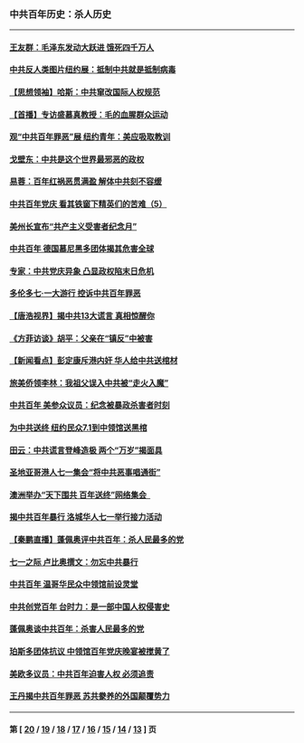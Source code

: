 ### 中共百年历史：杀人历史
---
#### [王友群：毛泽东发动大跃进 饿死四千万人](../../pages/nf1176106/n13177158.md?08230430) 
#### [中共反人类图片纽约展：抵制中共就是抵制病毒](../../pages/nf1176106/n13115371.md?08230430) 
#### [【思想领袖】哈斯：中共窜改国际人权规范](../../pages/nf1176106/n13053647.md?08230430) 
#### [【首播】专访盛慕真教授：毛的血腥群众运动](../../pages/nf1176106/n13091782.md?08230430) 
#### [观“中共百年罪恶”展 纽约青年：美应吸取教训](../../pages/nf1176106/n13085246.md?08230430) 
#### [戈壁东：中共是这个世界最邪恶的政权](../../pages/nf1176106/n13085641.md?08230430) 
#### [易蓉：百年红祸恶贯满盈 解体中共刻不容缓](../../pages/nf1176106/n13084455.md?08230430) 
#### [中共百年党庆 看其铁窗下精英们的苦难（5）](../../pages/nf1176106/n13076766.md?08230430) 
#### [美州长宣布“共产主义受害者纪念月”](../../pages/nf1176106/n13074024.md?08230430) 
#### [中共百年 德国慕尼黑多团体揭其危害全球](../../pages/nf1176106/n13068873.md?08230430) 
#### [专家：中共党庆异象 凸显政权陷末日危机](../../pages/nf1176106/n13067084.md?08230430) 
#### [多伦多七·一大游行 控诉中共百年罪恶](../../pages/nf1176106/n13062043.md?08230430) 
#### [【唐浩视界】揭中共13大谎言 真相惊醒你](../../pages/nf1176106/n13065208.md?08230430) 
#### [《方菲访谈》胡平：父亲在“镇反”中被害](../../pages/nf1176106/n13064114.md?08230430) 
#### [【新闻看点】彭定康斥港内奸 华人给中共送棺材](../../pages/nf1176106/n13064230.md?08230430) 
#### [旅美侨领李林：我祖父误入中共被“走火入魔”](../../pages/nf1176106/n13062777.md?08230430) 
#### [中共百年 美参众议员：纪念被暴政杀害者时刻](../../pages/nf1176106/n13063735.md?08230430) 
#### [为中共送终 纽约民众7.1到中领馆送黑棺](../../pages/nf1176106/n13062573.md?08230430) 
#### [田云：中共谎言登峰造极 两个“万岁”揭面具](../../pages/nf1176106/n13062013.md?08230430) 
#### [圣地亚哥港人七一集会“将中共恶事唱通街”](../../pages/nf1176106/n13062681.md?08230430) 
#### [澳洲举办“天下围共 百年送终”网络集会  ](../../pages/nf1176106/n13054366.md?08230430) 
#### [揭中共百年暴行 洛城华人七一举行接力活动](../../pages/nf1176106/n13061979.md?08230430) 
#### [【秦鹏直播】蓬佩奥评中共百年：杀人民最多的党](../../pages/nf1176106/n13061736.md?08230430) 
#### [七一之际 卢比奥撰文：勿忘中共暴行](../../pages/nf1176106/n13061044.md?08230430) 
#### [中共百年 温哥华民众中领馆前设灵堂](../../pages/nf1176106/n13061399.md?08230430) 
#### [中共创党百年 台时力：是一部中国人权侵害史](../../pages/nf1176106/n13060687.md?08230430) 
#### [蓬佩奥谈中共百年：杀害人民最多的党](../../pages/nf1176106/n13061271.md?08230430) 
#### [珀斯多团体抗议 中领馆百年党庆晚宴被搅黄了](../../pages/nf1176106/n13061220.md?08230430) 
#### [美欧多议员：中共百年迫害人权 必须追责](../../pages/nf1176106/n13061062.md?08230430) 
#### [王丹揭中共百年罪恶 苏共豢养的外国颠覆势力](../../pages/nf1176106/n13060640.md?08230430) 

---
#### 第 [ [20](./20.md?08230430) / [19](./19.md?08230430) / [18](./18.md?08230430) / [17](./17.md?08230430) / [16](./16.md?08230430) / [15](./15.md?08230430) / [14](./14.md?08230430) / [13](./13.md?08230430) ] 页
